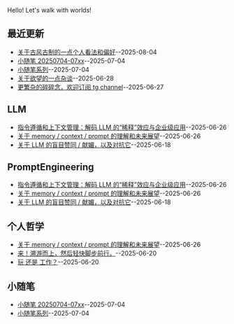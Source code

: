 Hello! Let's walk with worlds!

## 最近更新
- [关于古风古制的一点个人看法和偏好](https://github.com/alterxyz/gitblog/issues/12)--2025-08-04
- [小随笔 20250704-07xx](https://github.com/alterxyz/gitblog/issues/11)--2025-07-04
- [小随笔系列](https://github.com/alterxyz/gitblog/issues/10)--2025-07-04
- [关于欲望的一点杂谈](https://github.com/alterxyz/gitblog/issues/9)--2025-06-28
- [更繁杂的碎碎念，欢迎订阅 tg channel](https://github.com/alterxyz/gitblog/issues/8)--2025-06-27
## LLM

- [指令遵循和上下文管理：解码 LLM 的“稀释”效应与企业级应用](https://github.com/alterxyz/gitblog/issues/7)--2025-06-26
- [关于 memory / context / prompt 的理解和未来展望](https://github.com/alterxyz/gitblog/issues/6)--2025-06-26
- [关于 LLM 的盲目赞同 / 献媚，以及对抗它](https://github.com/alterxyz/gitblog/issues/3)--2025-06-18
## PromptEngineering

- [指令遵循和上下文管理：解码 LLM 的“稀释”效应与企业级应用](https://github.com/alterxyz/gitblog/issues/7)--2025-06-26
- [关于 memory / context / prompt 的理解和未来展望](https://github.com/alterxyz/gitblog/issues/6)--2025-06-26
- [关于 LLM 的盲目赞同 / 献媚，以及对抗它](https://github.com/alterxyz/gitblog/issues/3)--2025-06-18
## 个人哲学

- [关于 memory / context / prompt 的理解和未来展望](https://github.com/alterxyz/gitblog/issues/6)--2025-06-26
- [来！溯游而上，然后轻快脚步前行。](https://github.com/alterxyz/gitblog/issues/5)--2025-06-20
- [玩 还是 工作？](https://github.com/alterxyz/gitblog/issues/4)--2025-06-20
## 小随笔

- [小随笔 20250704-07xx](https://github.com/alterxyz/gitblog/issues/11)--2025-07-04
- [小随笔系列](https://github.com/alterxyz/gitblog/issues/10)--2025-07-04
